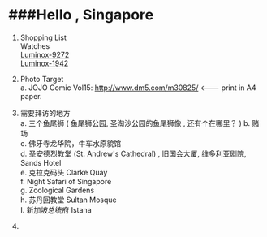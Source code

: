 ###Hello , Singapore
====

1. Shopping List  
  Watches  
  [Luminox-9272](http://www.amazon.com/Luminox-9272-Raptor-Chronograph-Watch/dp/B006H0JGMA/ref=sr_1_1?ie=UTF8&qid=1384664991&sr=8-1&keywords=9272+F-22 "9272")  
  [Luminox-1942](http://www.amazon.com/Luminox-Atacama-Chronograph-Gunmetal-1942/dp/B00A6MFFPW/ref=sr_1_1?ie=UTF8&qid=1384665050&sr=8-1&keywords=Luminox+1942 "1942")

2. Photo Target  
   a. JOJO  Comic Vol15:  http://www.dm5.com/m30825/  <--- print in A4 paper.  
  
3. 需要拜访的地方   
   a. 三个鱼尾狮 ( 鱼尾狮公园, 圣淘沙公园的鱼尾狮像 , 还有个在哪里？  )
   b. 赌场  
   c. 佛牙寺龙华院，牛车水原貌馆   
   d. 圣安德烈教堂 (St. Andrew's Cathedral) , 旧国会大厦, 维多利亚剧院, Sands Hotel  
   e. 克拉克码头 Clarke Quay     
   f. Night Safari of Singapore   
   g. Zoological Gardens  
   h. 苏丹回教堂  Sultan Mosque  
   I. 新加坡总统府 Istana  
4.  

